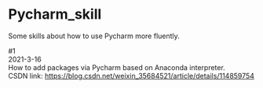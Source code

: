 # Pycharm_skill
Some skills about how to use Pycharm more fluently.

#1  
2021-3-16  
How to add packages via Pycharm based on Anaconda interpreter.  
CSDN link: https://blog.csdn.net/weixin_35684521/article/details/114859754

